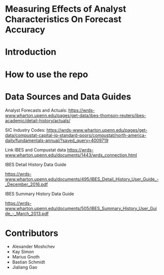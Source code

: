 # Measuring Effects of Analyst Characteristics On Forecast Accuracy 

# Introduction

# How to use the repo

# Data Sources and Data Guides

Analyst Forecasts and Actuals:
https://wrds-www.wharton.upenn.edu/pages/get-data/ibes-thomson-reuters/ibes-academic/detail-history/actuals/

SIC Industry Codes:
https://wrds-www.wharton.upenn.edu/pages/get-data/compustat-capital-iq-standard-poors/compustat/north-america-daily/fundamentals-annual/?saved_query=4009719

Link IBES and Compustat data
https://wrds-www.wharton.upenn.edu/documents/1443/wrds_connection.html

IBES Detail History Data Guide

https://wrds-www.wharton.upenn.edu/documents/495/IBES_Detail_History_User_Guide_-_December_2016.pdf

IBES Summary History Data Guide

https://wrds-www.wharton.upenn.edu/documents/505/IBES_Summary_History_User_Guide_-_March_2013.pdf


# Contributors
- Alexander Moshchev
- Kay Simon
- Marius Gnoth
- Bastian Schmidt
- Jialiang Gao